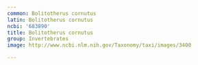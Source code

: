 ```yaml
---
common: Bolitotherus cornutus
latin: Bolitotherus cornutus
ncbi: '683890'
title: Bolitotherus cornutus
group: Invertebrates
image: http://www.ncbi.nlm.nih.gov/Taxonomy/taxi/images/3400

---
```

